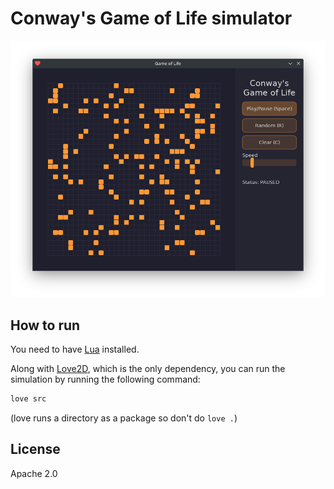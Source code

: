 # Conway's Game of Life simulator

![Example image](example.png)

## How to run

You need to have [Lua](https://www.lua.org/download.html) installed.

Along with [Love2D](https://love2d.org/), which is the only dependency, you can run the simulation by running the following command:

```bash
love src
```

(love runs a directory as a package so don't do `love .`)

## License

Apache 2.0
